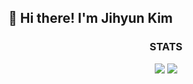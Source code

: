 ## 👋 Hi there! I'm Jihyun Kim

<!--
**kjh1130/kjh1130** is a ✨ _special_ ✨ repository because its `README.md` (this file) appears on your GitHub profile.

Here are some ideas to get you started:

- 🔭 I’m currently working on ...
- 🌱 I’m currently learning ...
- 👯 I’m looking to collaborate on ...
- 🤔 I’m looking for help with ...
- 💬 Ask me about ...
- 📫 How to reach me: ...
- 😄 Pronouns: ...
- ⚡ Fun fact: ...
-->
<h3 align="center">STATS</h3>
<div align="center" height=50>
  <img src="https://github-readme-stats.vercel.app/api?username=kjh1130&show_icons=true&theme=radical" />
  <img src="https://github-readme-stats.vercel.app/api/top-langs/?username=kjh1130&layout=compact" />
</div>
